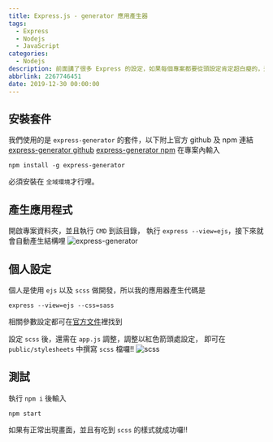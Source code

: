 ```yaml
---
title: Express.js - generator 應用產生器
tags:
  - Express
  - Nodejs
  - JavaScript
categories:
  - Nodejs
description: 前面講了很多 Express 的設定，如果每個專案都要從頭設定肯定超白癡的，這時就能使用 Express 的應用產生器，直接幫我們產出一個應用程式的結構。
abbrlink: 2267746451
date: 2019-12-30 00:00:00
---
```

## 安裝套件
我們使用的是 `express-generator` 的套件，以下附上官方 github 及 npm 連結
[express-generator github](https://github.com/expressjs/generator)
[express-generator npm](https://www.npmjs.com/package/express-generator)
在專案內輸入
```
npm install -g express-generator
```
必須安裝在 `全域環境`才行哩。

## 產生應用程式
開啟專案資料夾，並且執行 `CMD` 到該目錄，
執行 `express --view=ejs`，接下來就會自動產生結構哩
![express-generator](https://i.imgur.com/GzulQ17.png)

## 個人設定
個人是使用 `ejs` 以及 `scss` 做開發，所以我的應用器產生代碼是
```
express --view=ejs --css=sass
```
相關參數設定都可在[官方文件](https://github.com/expressjs/generator)裡找到

設定 `scss` 後，還需在 `app.js` 調整，調整以紅色箭頭處設定，
即可在 `public/stylesheets` 中撰寫 `scss` 檔囉!!
![scss](https://i.imgur.com/XzeMus8.png)

## 測試
執行 `npm i` 後輸入
```
npm start
```
如果有正常出現畫面，並且有吃到 `scss` 的樣式就成功囉!!

